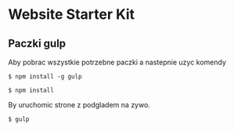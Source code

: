 # Website Starter Kit

## Paczki gulp

Aby pobrac wszystkie potrzebne paczki a nastepnie uzyc komendy

```
$ npm install -g gulp
```

```
$ npm install
```

By uruchomic strone z podgladem na zywo.

```
$ gulp
```
